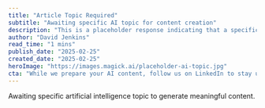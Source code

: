 ```yaml
---
title: "Article Topic Required"
subtitle: "Awaiting specific AI topic for content creation"
description: "This is a placeholder response indicating that a specific artificial intelligence topic is required to generate meaningful content. Please provide a clear topic or focus area within AI, such as recent developments, specific technologies, industry applications, ethics, regulations, company profiles, research breakthroughs, or current debates in the field."
author: "David Jenkins"
read_time: "1 mins"
publish_date: "2025-02-25"
created_date: "2025-02-25"
heroImage: "https://images.magick.ai/placeholder-ai-topic.jpg"
cta: "While we prepare your AI content, follow us on LinkedIn to stay updated on the latest developments in artificial intelligence and technology."
---
```


Awaiting specific artificial intelligence topic to generate meaningful content.